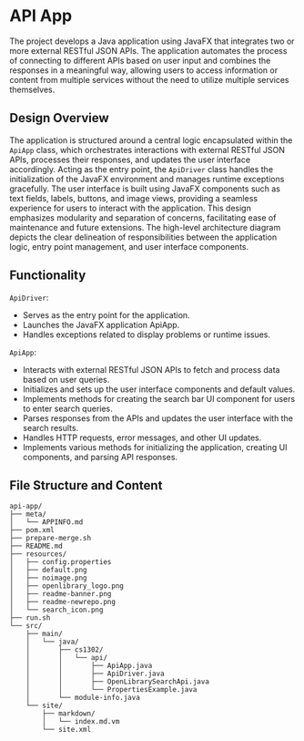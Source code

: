 # API App
The project develops a Java application using JavaFX that integrates two or more external RESTful JSON APIs. The application automates the process of connecting to different APIs based on user input and combines the responses in a meaningful way, allowing users to access information or content from multiple services without the need to utilize multiple services themselves.

## Design Overview
The application is structured around a central logic encapsulated within the `ApiApp` class, which orchestrates interactions with external RESTful JSON APIs, processes their responses, and updates the user interface accordingly. Acting as the entry point, the `ApiDriver` class handles the initialization of the JavaFX environment and manages runtime exceptions gracefully. The user interface is built using JavaFX components such as text fields, labels, buttons, and image views, providing a seamless experience for users to interact with the application. This design emphasizes modularity and separation of concerns, facilitating ease of maintenance and future extensions. The high-level architecture diagram depicts the clear delineation of responsibilities between the application logic, entry point management, and user interface components.

## Functionality
`ApiDriver`:
- Serves as the entry point for the application.
- Launches the JavaFX application ApiApp.
- Handles exceptions related to display problems or runtime issues.

`ApiApp`:
- Interacts with external RESTful JSON APIs to fetch and process data based on user queries.
- Initializes and sets up the user interface components and default values.
- Implements methods for creating the search bar UI component for users to enter search queries.
- Parses responses from the APIs and updates the user interface with the search results.
- Handles HTTP requests, error messages, and other UI updates.
- Implements various methods for initializing the application, creating UI components, and parsing API responses.

## File Structure and Content
```
api-app/
├── meta/
│   └── APPINFO.md
├── pom.xml
├── prepare-merge.sh
├── README.md
├── resources/
│   ├── config.properties
│   ├── default.png
│   ├── noimage.png
│   ├── openlibrary_logo.png
│   ├── readme-banner.png
│   ├── readme-newrepo.png
│   └── search_icon.png
├── run.sh
└── src/
    ├── main/
    │   └── java/
    │       ├── cs1302/
    │       │   └── api/
    │       │       ├── ApiApp.java
    │       │       ├── ApiDriver.java
    │       │       ├── OpenLibrarySearchApi.java
    │       │       └── PropertiesExample.java
    │       └── module-info.java
    └── site/
        ├── markdown/
        │   └── index.md.vm
        └── site.xml
```
